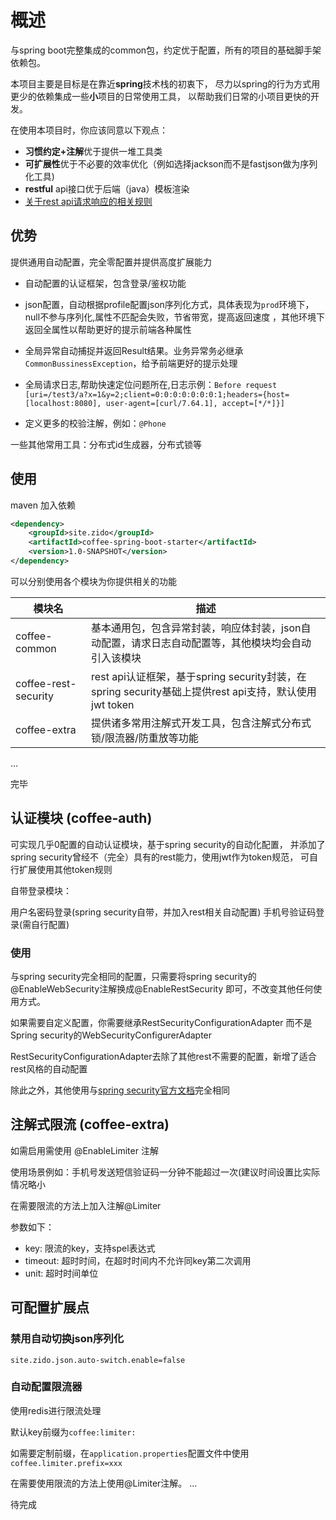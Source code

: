 # 概述

与spring boot完整集成的common包，约定优于配置，所有的项目的基础脚手架依赖包。

本项目主要是目标是在靠近**spring**技术栈的初衷下，
尽力以spring的行为方式用更少的依赖集成一些**小**项目的日常使用工具，
以帮助我们日常的小项目更快的开发。

在使用本项目时，你应该同意以下观点：

* **习惯约定+注解**优于提供一堆工具类
* **可扩展性**优于不必要的效率优化（例如选择jackson而不是fastjson做为序列化工具)
* **restful** api接口优于后端（java）模板渲染
* [关于rest api请求响应的相关规则](./docs/rest.md)

## 优势

提供通用自动配置，完全零配置并提供高度扩展能力

* 自动配置的认证框架，包含登录/鉴权功能

* json配置，自动根据profile配置json序列化方式，具体表现为`prod`环境下，null不参与序列化,属性不匹配会失败，节省带宽，提高返回速度
，其他环境下返回全属性以帮助更好的提示前端各种属性

* 全局异常自动捕捉并返回Result结果。业务异常务必继承`CommonBussinessException`，给予前端更好的提示处理

* 全局请求日志,帮助快速定位问题所在,日志示例：`Before request [uri=/test3/a?x=1&y=2;client=0:0:0:0:0:0:0:1;headers={host=[localhost:8080], user-agent=[curl/7.64.1], accept=[*/*]}]`

* 定义更多的校验注解，例如：`@Phone`

一些其他常用工具：分布式id生成器，分布式锁等

## 使用

maven 加入依赖

```xml
<dependency>
    <groupId>site.zido</groupId>
    <artifactId>coffee-spring-boot-starter</artifactId>
    <version>1.0-SNAPSHOT</version>
</dependency>

```

可以分别使用各个模块为你提供相关的功能

| 模块名               | 描述                                                                                                  |
| -------------------- | ----------------------------------------------------------------------------------------------------- |
| coffee-common        | 基本通用包，包含异常封装，响应体封装，json自动配置，请求日志自动配置等，其他模块均会自动引入该模块    |
| coffee-rest-security | rest api认证框架，基于spring security封装，在spring security基础上提供rest api支持，默认使用jwt token |
| coffee-extra         | 提供诸多常用注解式开发工具，包含注解式分布式锁/限流器/防重放等功能                                    |

...

完毕

## 认证模块 (coffee-auth)

可实现几乎0配置的自动认证模块，基于spring security的自动化配置，
并添加了spring security曾经不（完全）具有的rest能力，使用jwt作为token规范，
可自行扩展使用其他token规则

自带登录模块：

用户名密码登录(spring security自带，并加入rest相关自动配置)
手机号验证码登录(需自行配置)

### 使用

与spring security完全相同的配置，只需要将spring security的@EnableWebSecurity注解换成@EnableRestSecurity
即可，不改变其他任何使用方式。

如果需要自定义配置，你需要继承RestSecurityConfigurationAdapter
而不是Spring security的WebSecurityConfigurerAdapter

RestSecurityConfigurationAdapter去除了其他rest不需要的配置，新增了适合rest风格的自动配置

除此之外，其他使用与[spring security官方文档](https://spring.io/projects/spring-security)完全相同

## 注解式限流 (coffee-extra)

如需启用需使用 @EnableLimiter 注解

使用场景例如：手机号发送短信验证码一分钟不能超过一次(建议时间设置比实际情况略小

在需要限流的方法上加入注解@Limiter

参数如下：

* key: 限流的key，支持spel表达式
* timeout: 超时时间，在超时时间内不允许同key第二次调用
* unit: 超时时间单位


## 可配置扩展点

### 禁用自动切换json序列化

```properties
site.zido.json.auto-switch.enable=false
```

### 自动配置限流器

使用redis进行限流处理

默认key前缀为`coffee:limiter:`

如需要定制前缀，在`application.properties`配置文件中使用`coffee.limiter.prefix=xxx`

在需要使用限流的方法上使用@Limiter注解。
...

待完成


